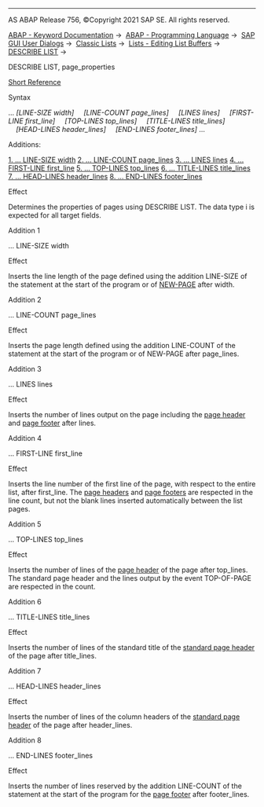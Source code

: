  

* * *

AS ABAP Release 756, ©Copyright 2021 SAP SE. All rights reserved.

[ABAP - Keyword Documentation](https://help.sap.com/doc/abapdocu_756_index_htm/7.56/en-US/abenabap.htm) →  [ABAP - Programming Language](https://help.sap.com/doc/abapdocu_756_index_htm/7.56/en-US/abenabap_reference.htm) →  [SAP GUI User Dialogs](https://help.sap.com/doc/abapdocu_756_index_htm/7.56/en-US/abenabap_screens.htm) →  [Classic Lists](https://help.sap.com/doc/abapdocu_756_index_htm/7.56/en-US/abenabap_dynpro_list.htm) →  [Lists - Editing List Buffers](https://help.sap.com/doc/abapdocu_756_index_htm/7.56/en-US/abenabap_lists_complex.htm) →  [DESCRIBE LIST](https://help.sap.com/doc/abapdocu_756_index_htm/7.56/en-US/abapdescribe_list.htm) → 

DESCRIBE LIST, page\_properties

[Short Reference](https://help.sap.com/doc/abapdocu_756_index_htm/7.56/en-US/abapdescribe_list_shortref.htm)

Syntax

... *\[*LINE-SIZE width*\]*
    *\[*LINE-COUNT page\_lines*\]*
    *\[*LINES lines*\]*
    *\[*FIRST-LINE first\_line*\]*
    *\[*TOP-LINES top\_lines*\]*
    *\[*TITLE-LINES title\_lines*\]*
    *\[*HEAD-LINES header\_lines*\]*
    *\[*END-LINES footer\_lines*\]* ...

Additions:

[1\. ... LINE-SIZE width](#!ABAP_ADDITION_1@1@)
[2\. ... LINE-COUNT page\_lines](#!ABAP_ADDITION_2@2@)
[3\. ... LINES lines](#!ABAP_ADDITION_3@3@)
[4\. ... FIRST-LINE first\_line](#!ABAP_ADDITION_4@4@)
[5\. ... TOP-LINES top\_lines](#!ABAP_ADDITION_5@5@)
[6\. ... TITLE-LINES title\_lines](#!ABAP_ADDITION_6@6@)
[7\. ... HEAD-LINES header\_lines](#!ABAP_ADDITION_7@7@)
[8\. ... END-LINES footer\_lines](#!ABAP_ADDITION_8@8@)

Effect

Determines the properties of pages using DESCRIBE LIST. The data type i is expected for all target fields.

Addition 1   

... LINE-SIZE width

Effect

Inserts the line length of the page defined using the addition LINE-SIZE of the statement at the start of the program or of [NEW-PAGE](https://help.sap.com/doc/abapdocu_756_index_htm/7.56/en-US/abapnew-page.htm) after width.

Addition 2   

... LINE-COUNT page\_lines

Effect

Inserts the page length defined using the addition LINE-COUNT of the statement at the start of the program or of NEW-PAGE after page\_lines.

Addition 3   

... LINES lines

Effect

Inserts the number of lines output on the page including the [page header](https://help.sap.com/doc/abapdocu_756_index_htm/7.56/en-US/abenpage_header_glosry.htm "Glossary Entry") and [page footer](https://help.sap.com/doc/abapdocu_756_index_htm/7.56/en-US/abenpage_footer_glosry.htm "Glossary Entry") after lines.

Addition 4   

... FIRST-LINE first\_line

Effect

Inserts the line number of the first line of the page, with respect to the entire list, after first\_line. The [page headers](https://help.sap.com/doc/abapdocu_756_index_htm/7.56/en-US/abenpage_header_glosry.htm "Glossary Entry") and [page footers](https://help.sap.com/doc/abapdocu_756_index_htm/7.56/en-US/abenpage_footer_glosry.htm "Glossary Entry") are respected in the line count, but not the blank lines inserted automatically between the list pages.

Addition 5   

... TOP-LINES top\_lines

Effect

Inserts the number of lines of the [page header](https://help.sap.com/doc/abapdocu_756_index_htm/7.56/en-US/abenpage_header_glosry.htm "Glossary Entry") of the page after top\_lines. The standard page header and the lines output by the event TOP-OF-PAGE are respected in the count.

Addition 6   

... TITLE-LINES title\_lines

Effect

Inserts the number of lines of the standard title of the [standard page header](https://help.sap.com/doc/abapdocu_756_index_htm/7.56/en-US/abenstandard_page_header_glosry.htm "Glossary Entry") of the page after title\_lines.

Addition 7   

... HEAD-LINES header\_lines

Effect

Inserts the number of lines of the column headers of the [standard page header](https://help.sap.com/doc/abapdocu_756_index_htm/7.56/en-US/abenstandard_page_header_glosry.htm "Glossary Entry") of the page after header\_lines.

Addition 8   

... END-LINES footer\_lines

Effect

Inserts the number of lines reserved by the addition LINE-COUNT of the statement at the start of the program for the [page footer](https://help.sap.com/doc/abapdocu_756_index_htm/7.56/en-US/abenpage_footer_glosry.htm "Glossary Entry") after footer\_lines.